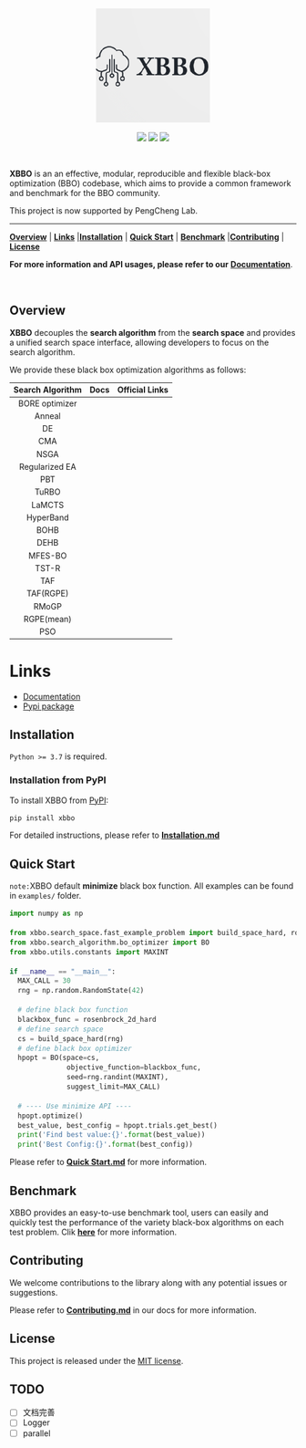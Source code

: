 <div align="center">

<img src="./docs/_static/XBBO_logo.png" width="200">

<p>
	<a href="https://img.shields.io/badge/Python-%3E%3D3.7-blue"><img src="https://img.shields.io/badge/Python-%3E%3D3.7-blue"></a>
	<a href="https://img.shields.io/badge/License-MIT-brightgreen"><img src="https://img.shields.io/badge/License-MIT-brightgreen"></a>
  <a href="https://xbbo.readthedocs.io/en/latest/?badge=latest"><img src="https://readthedocs.org/projects/xbbo/badge/?version=latest"></a>
  <!-- <a href="https://img.shields.io/badge/Docs-latest-yellowgreen"><img src="https://img.shields.io/badge/Docs-latest-yellowgreen"></a> -->
</p>
</div>

<br>

**XBBO** is an an effective, modular, reproducible and flexible black-box optimization (BBO) codebase, which aims to provide a common framework and benchmark for the BBO community.

This project is now supported by PengCheng Lab.

---

[**Overview**](#overview) | [**Links**](#links) |[**Installation**](#installation) | [**Quick Start**](#quick-start) | [**Benchmark**](#benchmark) |[**Contributing**](#contributing) | [**License**](#license)

**For more information and API usages, please refer to our** [**Documentation**](https://xbbo.readthedocs.io).

<br>

## Overview

**XBBO** decouples the **search algorithm** from the **search space** and provides a unified search space interface, allowing developers to focus on the search algorithm.

We provide these black box optimization algorithms as follows:

| Search Algorithm | Docs  | Official Links |
| :--------------: | :---: | :------------: |
|  BORE optimizer  |       |                |
|      Anneal      |       |                |
|        DE        |       |                |
|       CMA        |       |                |
|       NSGA       |       |                |
|  Regularized EA  |       |                |
|       PBT        |       |                |
|      TuRBO       |       |                |
|      LaMCTS      |       |                |
|    HyperBand     |       |                |
|       BOHB       |       |                |
|       DEHB       |       |                |
|     MFES-BO      |       |                |
|      TST-R       |       |                |
|       TAF        |       |                |
|    TAF(RGPE)     |       |                |
|      RMoGP       |       |                |
|    RGPE(mean)    |       |                |
|       PSO        |       |                |

# Links

- [Documentation](https://xbbo.readthedocs.io)
- [Pypi package](https://pypi.org/project/XBBO/)

## Installation

`Python >= 3.7` is required.

### Installation from PyPI

To install XBBO from [PyPI](https://pypi.org/project/XBBO/):

```bash
pip install xbbo
```

For detailed instructions, please refer to [**Installation.md**](./docs/Installation/Installation.md)

## Quick Start

`note:`XBBO default **minimize** black box function. All examples can be found in `examples/` folder.

```python
import numpy as np

from xbbo.search_space.fast_example_problem import build_space_hard, rosenbrock_2d_hard
from xbbo.search_algorithm.bo_optimizer import BO
from xbbo.utils.constants import MAXINT

if __name__ == "__main__":
  MAX_CALL = 30
  rng = np.random.RandomState(42)

  # define black box function
  blackbox_func = rosenbrock_2d_hard
  # define search space
  cs = build_space_hard(rng)
  # define black box optimizer
  hpopt = BO(space=cs,
              objective_function=blackbox_func,
              seed=rng.randint(MAXINT),
              suggest_limit=MAX_CALL)

  # ---- Use minimize API ----
  hpopt.optimize()
  best_value, best_config = hpopt.trials.get_best()
  print('Find best value:{}'.format(best_value))
  print('Best Config:{}'.format(best_config))
```

Please refer to [**Quick Start.md**](./docs/QuickStart/QuickStart.md) for more information.

## Benchmark

XBBO provides an easy-to-use benchmark tool, users can easily and quickly test the performance of the variety black-box algorithms on each test problem. Clik [**here**](./docs/Benchmark/Benchmark.md) for more information.


## Contributing

We welcome contributions to the library along with any potential issues or suggestions.

Please refer to [**Contributing.md**](./docs/Contributing/Contributing.md) in our docs for more information.

## License

This project is released under the [MIT license](https://mit-license.org).

## TODO

- [ ] 文档完善
- [ ] Logger
- [ ] parallel
